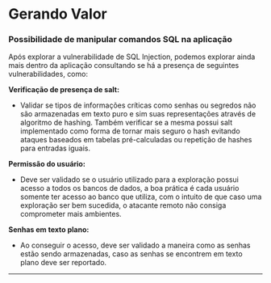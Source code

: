 # Gerando Valor

### Possibilidade de manipular comandos SQL na aplicação

Após explorar a vulnerabilidade de SQL Injection, podemos explorar ainda mais dentro da aplicação consultando se há a presença de seguintes vulnerabilidades, como:&#x20;

**Verificação de presença de salt:**

* Validar se tipos de informações críticas como senhas ou segredos não são armazenadas em texto puro e sim suas representações através de algoritmo de hashing. Também verificar se a mesma possui salt implementado como forma de tornar mais seguro o hash evitando ataques baseados em tabelas pré-calculadas ou repetição de hashes para entradas iguais.

**Permissão do usuário:**

* Deve ser validado se o usuário utilizado para a exploração possui acesso a todos os bancos de dados, a boa prática é cada usuário somente ter acesso ao banco que utiliza, com o intuito de que caso uma exploração ser bem sucedida, o atacante remoto não consiga comprometer mais ambientes.

**Senhas em texto plano:**

* Ao conseguir o acesso, deve ser validado a maneira como as senhas estão sendo armazenadas, caso as senhas se encontrem em texto plano deve ser reportado.



***





